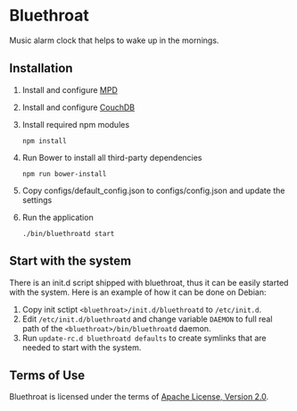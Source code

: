 # Bluethroat

Music alarm clock that helps to wake up in the mornings.

## Installation

1. Install and configure [MPD](http://www.musicpd.org/)

2. Install and configure [CouchDB](http://couchdb.apache.org/)

3. Install required npm modules
    ```shell
    npm install
    ```

4. Run Bower to install all third-party dependencies
    ```shell
    npm run bower-install
    ```

5. Copy configs/default_config.json to configs/config.json and update the
settings

6. Run the application
    ```shell
    ./bin/bluethroatd start
    ```

## Start with the system

There is an init.d script shipped with bluethroat, thus it can be easily started
with the system. Here is an example of how it can be done on Debian:

1. Copy init sctipt ```<bluethroat>/init.d/bluethroatd``` to ```/etc/init.d```.
2. Edit ```/etc/init.d/bluethroatd``` and change variable ```DAEMON``` to full
real path of the ```<bluethroat>/bin/bluethroatd``` daemon.
4. Run ```update-rc.d bluethroatd defaults``` to create symlinks that are needed
to start with the system.

## Terms of Use

Bluethroat is licensed under the terms of [Apache License, Version 2.0](http://www.apache.org/licenses/LICENSE-2.0).
